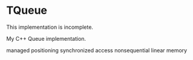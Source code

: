 # TQueue

This implementation is incomplete.

My C++ Queue implementation.

managed positioning
synchronized access
nonsequential linear memory
